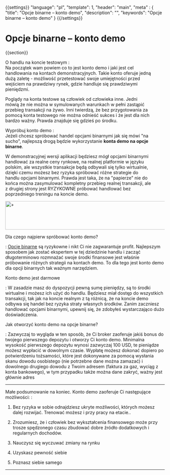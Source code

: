 ﻿{{settings}}
  "language": "pl",
  "template": 1,
  "header": "main",
  "meta" : {
    "title": "Opcje binarne – konto demo",
    "description": "",
    "keywords": "Opcje binarne – konto demo"
  }
{{/settings}}

# Opcje binarne – konto demo

{{section}}

<div class="row" style="width:92%">
  <div class="col-md-6" markdown="1">

O handlu na koncie testowym
:    
Na początek wam powiem co to jest konto demo i jaki jest cel handlowania na kontach demonstracyjnych. Takie konto oferuje jedną dużą zaletę - możliwość przetestować swoje umiejętności przed wejściem na prawdziwy rynek, gdzie handluje się prawdziwymi pieniędzmi. 

Poglądy na konta testowe są człowiek od człowieka inne. Jedni mówią że nie można w symulowanych warunkach w pełni zastąpić przebieg transakcji na żywo. Inni twierdzą, że bez przygotowania za pomocą konta testowego nie można odnieść sukces i że jest dla nich bardzo ważny. Prawda znajduje się gdzieś po środku.


</div>
  <div class="col-md-6" markdown="1">

Wypróbuj konto demo
:   
Jeżeli chcesz spróbować handel opcjami binarnymi jak się mówi "na sucho", najlepszą drogą będzie wykorzystanie **konta demo na opcje binarne**.


W demonstracyjnej wersji aplikacji będziesz mógł opcjami binarnymi handlować za realne ceny rynkowe, na realnej platformie w języku polskim, ale wszystkie transakcje będą odbywali się tylko wirtualnie, dzięki czemu możesz bez ryzyka spróbować różne strategie do handlu opcjami binarnymi. Prawda jest taka, że na "papierze" nie do końca można zasymulować kompletny przebieg realnej transakcji, ale z drugiej strony jest RYZYKOWNE próbować handlować bez poprzedniego treningu na koncie demo.

</div>
</div>

<a href="http://blog.forexsrovnavac.cz/plus500.pl" target="_blank" title="+"><img src="http://cdn.plus500.com/Media/Banners/970x90/28633.gif?set=Cryptocurrencies_CySec" width="970" height="90" border="0" alt="+" /></a>


Dla czego najpierw spróbować konto demo?

:    [Opcje binarne](http://www.forexsrovnavac.cz/pl/opcje-binarne "Opcje binarne") są ryzykowne i nikt Ci nie zagwarantuje profit. Najlepszym sposobem jak zostać ekspertem w tej dziedzinie handlu i zacząć długoterminowo rozmnażać swoje środki finansowe jest właśnie próbowanie różnych strategii na kontach demo. To dla tego jest konto demo dla opcji binarnych tak ważnym narzędziem.

Konto demo jest darmowe

:    W zasadzie masz do dyspozycji pewną sumę pieniędzy, są to środki wirtualne i możesz ich użyć do handlu. Będziesz miał dostęp do wszystkich transakcji, tak jak na koncie realnym z tą różnicą, że na koncie demo odbywa się handel bez ryzyka straty własnych środków. Zanim zaczniesz handlować opcjami binarnymi, upewnij się, że zdobyłeś wystarczająco dużo doświadczenia. 


Jak otworzyć konto demo na opcje binarne?

:   Zazwyczaj to wygląda w ten sposób, że Ci broker zaoferuje jakiś bonus do twojego pierwszego depozytu i otworzy Ci konto demo. Minimalna wysokość pierwszego depozytu wynosi zazwyczaj 100 USD, te pieniądze możesz wypłacić w dowolnym czasie. Wypłatę możesz dokonać dopiero po potwierdzeniu tożsamości, które jest dokonywane za pomocą wysłania skanu dowodu osobistego (nie potrzebne dane można zamazać) i dowolnego drugiego dowodu z Twoim adresem (faktura za gaz, wyciąg z konta bankowego), w tym przypadku także można dane zakryć, ważny jest głównie adres

- - -

Małe podsumowanie na koniec. Konto demo zaoferuje Ci następujące możliwości:
:   

1. Bez ryzyka w sobie odnajdziesz ukryte możliwości, których możesz dalej rozwijać. Trenować możesz i przy pracy na etacie..


2. Zrozumiesz, że i człowiek bez wykształcenia finansowego może przy trosze spędzonego czasu zbudować dobre źródło dodatkowych i regularnych dochodów.

3. Nauczysz się wyczuwać zmiany na rynku

4. Uzyskasz pewność siebie

5. Poznasz siebie samego

- - -


